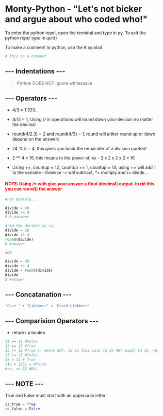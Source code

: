 # Monty-Python - "Let's not bicker and argue about who coded who!" 

To enter the python repel, open the terminal and type in py. To exit the python repel type in quit()

To make a comment in python, use the # symbol

```python
# This is a comment
```

## --- Indentations ---

> Python DOES NOT ignore whitespace


## --- Operators ---
* 4/3 = 1.333...
* 4//3 = 1, Using // in operations will round down your division no matter the decimal
* round(4/2.3) = 2 and round(4/3) = 1, round will either round up or down depend on the answers 
* 24 % 5 = 4, this gives you back the remainder of a division quotent
* 2 ** 4 = 16, this means to the power of, ex - 2 x 2 x 2 x 2 = 16

* Using +=, countup = 12, countup += 1, countup = 13, using += will add 1 to the variable - likewise -= will subtract,  *= multiply and /= divide...

#### <span style='color:red;'>NOTE:  Using /= with give your answer a float (decimal) output. to rid this you can round() the answer</span>

```python
#For exmaple...

divide = 20
divide /= 4
5.0 #answer

#rid the decimal as so,
divide = 20
divide /= 4
round(divide)
5 #answer

#OR

divide = 20
divide /= 4
divide = round(divide)
divide
5 #answer
```

## --- Concatanation ---

```python
"Dave " + "Liebherr" = 'David Liebherr'
```

## --- Comparision Operators ---
* returns a boolen

```python
12 == 11 #False
13 == 13 #True
13 != 12 #True (! means NOT, so in this case 13 IS NOT equal to 12, which is true)
13 != 13 #False
12 > 11 # True
112 > 1231 = #False
#<=, >= AS WELL
```

## --- NOTE ---

True and False must start with an uppercase letter

``` python
is_true = True
is_false = False
```

